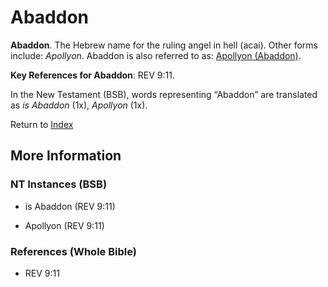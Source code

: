 # Abaddon
**Abaddon**. 
The Hebrew name for the ruling angel in hell (acai). 
Other forms include: 
*Apollyon*. 
Abaddon is also referred to as: 
[Apollyon (Abaddon)](Apollyon.md). 


**Key References for Abaddon**: 
REV 9:11. 




In the New Testament (BSB), words representing “Abaddon” are translated as 
*is Abaddon* (1x), *Apollyon* (1x). 


Return to [Index](00-Index.md)

## More Information

### NT Instances (BSB)

* is Abaddon (REV 9:11)

* Apollyon (REV 9:11)



### References (Whole Bible)

* REV 9:11



